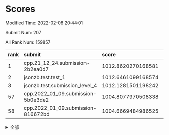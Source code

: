 # Scores

Modified Time: 2022-02-08 20:44:01

Submit Num: 207

All Rank Num: 159857

| rank |               submit               |       score        |       sigma        | pk_num |
| :--- | :--------------------------------- | :----------------- | :----------------- | :----- |
| 1    | cpp.21_12_24.submission-2b2ea0d7   | 1012.8620270168581 | 0.7951555763956485 | 3088   |
| 2    | jsonzb.test.test_1                 | 1012.6461099168574 | 0.7950005986295011 | 3091   |
| 3    | jsonzb.test.submission_level_4     | 1012.1281501198242 | 0.8026271141527613 | 3095   |
| 57   | cpp.2022_01_09.submission-5b0e3de2 | 1004.8077970508338 | 0.7242114675141115 | 3088   |
| 58   | cpp.2022_01_09.submission-816672bd | 1004.6669484986525 | 0.7271816759010062 | 3093   |


<details>
<summary>全部</summary>

| rank |                 submit                 |       score        |       sigma        | pk_num |
| :--- | :------------------------------------- | :----------------- | :----------------- | :----- |
| 1    | cpp.21_12_24.submission-2b2ea0d7       | 1012.8620270168581 | 0.7951555763956485 | 3088   |
| 2    | jsonzb.test.test_1                     | 1012.6461099168574 | 0.7950005986295011 | 3091   |
| 3    | jsonzb.test.submission_level_4         | 1012.1281501198242 | 0.8026271141527613 | 3095   |
| 4    | gobigger.level_3.submission_level_3_18 | 1011.4759293277123 | 0.8017136939664391 | 3085   |
| 5    | gobigger.level_3.submission_level_3_17 | 1011.227535608343  | 0.7805184165877475 | 3090   |
| 6    | gobigger.level_3.submission_level_3_43 | 1011.220646766586  | 0.7746229318496536 | 3091   |
| 7    | gobigger.level_3.submission_level_3_3  | 1010.9930052678639 | 0.7505394524361433 | 3085   |
| 8    | gobigger.level_3.submission_level_3_13 | 1010.9318352113638 | 0.7774825736318407 | 3087   |
| 9    | gobigger.level_3.submission_level_3_33 | 1010.860265163168  | 0.7847010918267144 | 3093   |
| 10   | gobigger.level_3.submission_level_3_6  | 1010.8050078769963 | 0.7967482211912001 | 3093   |
| 11   | gobigger.level_3.submission_level_3_14 | 1010.7854206979928 | 0.7693664197096266 | 3088   |
| 12   | gobigger.level_3.submission_level_3_22 | 1010.7749434779471 | 0.7579456910892506 | 3088   |
| 13   | gobigger.level_3.submission_level_3_47 | 1010.7637068367023 | 0.7801387943853115 | 3092   |
| 14   | gobigger.level_3.submission_level_3_35 | 1010.6598859687933 | 0.7565928525325067 | 3088   |
| 15   | gobigger.level_3.submission_level_3_25 | 1010.5860652457814 | 0.7616967404500908 | 3089   |
| 16   | gobigger.level_3.submission_level_3_39 | 1010.5617752285623 | 0.7538777816594422 | 3090   |
| 17   | gobigger.level_3.submission_level_3_24 | 1010.535508244204  | 0.7470041921906024 | 3088   |
| 18   | gobigger.level_3.submission_level_3_30 | 1010.4642493394633 | 0.7740210011495738 | 3093   |
| 19   | gobigger.level_3.submission_level_3_48 | 1010.363497628207  | 0.7621687663140968 | 3088   |
| 20   | gobigger.level_3.submission_level_3_38 | 1010.3267736457246 | 0.7626282931486879 | 3091   |
| 21   | gobigger.level_3.submission_level_3_9  | 1010.2891385445199 | 0.7692281993481275 | 3096   |
| 22   | gobigger.level_3.submission_level_3_19 | 1010.280261621342  | 0.7503064989154998 | 3086   |
| 23   | gobigger.level_3.submission_level_3_28 | 1010.2164117478434 | 0.7529736990391431 | 3090   |
| 24   | gobigger.level_3.submission_level_3_27 | 1010.2059668145399 | 0.7668667018590339 | 3092   |
| 25   | gobigger.level_3.submission_level_3_40 | 1010.1809748346825 | 0.7442976322122083 | 3091   |
| 26   | gobigger.level_3.submission_level_3_44 | 1010.1059796112946 | 0.7545948177563372 | 3093   |
| 27   | gobigger.level_3.submission_level_3_31 | 1010.045266274294  | 0.7740192475451294 | 3087   |
| 28   | gobigger.level_3.submission_level_3_16 | 1010.0326109409071 | 0.7260140310070304 | 3091   |
| 29   | gobigger.level_3.submission_level_3_15 | 1010.0187931186726 | 0.7508417186279618 | 3089   |
| 30   | gobigger.level_3.submission_level_3_2  | 1010.0073744898049 | 0.7606783963190275 | 3091   |
| 31   | gobigger.level_3.submission_level_3_11 | 1009.8582898242252 | 0.7590982591596447 | 3089   |
| 32   | gobigger.level_3.submission_level_3_10 | 1009.8196541402821 | 0.7483745753953946 | 3088   |
| 33   | gobigger.level_3.submission_level_3_7  | 1009.7996667792878 | 0.7540242179263932 | 3093   |
| 34   | gobigger.level_3.submission_level_3_26 | 1009.6669785384241 | 0.7833661433054571 | 3088   |
| 35   | gobigger.level_3.submission_level_3_4  | 1009.6616172946609 | 0.7599685728240761 | 3094   |
| 36   | gobigger.level_3.submission_level_3_29 | 1009.6489238257902 | 0.7331795582664445 | 3088   |
| 37   | gobigger.level_3.submission_level_3_5  | 1009.6120295045799 | 0.7471593200095576 | 3091   |
| 38   | gobigger.level_3.submission_level_3_32 | 1009.6044601523753 | 0.7514191821525494 | 3090   |
| 39   | gobigger.level_3.submission_level_3_0  | 1009.470134087706  | 0.7548663779432306 | 3086   |
| 40   | gobigger.level_3.submission_level_3_1  | 1009.4343770121826 | 0.773617966034054  | 3088   |
| 41   | gobigger.level_3.submission_level_3_46 | 1009.3837881097047 | 0.7515403282138766 | 3085   |
| 42   | gobigger.level_3.submission_level_3_45 | 1009.3571299401843 | 0.7546483769552036 | 3084   |
| 43   | gobigger.level_3.submission_level_3_12 | 1009.2850119047703 | 0.7464378981095389 | 3093   |
| 44   | gobigger.level_3.submission_level_3_36 | 1009.1950249166894 | 0.7509225645012106 | 3086   |
| 45   | gobigger.level_3.submission_level_3_34 | 1009.1901859861638 | 0.7379413999087445 | 3087   |
| 46   | gobigger.level_3.submission_level_3_23 | 1009.1336716877335 | 0.7711457070311494 | 3090   |
| 47   | gobigger.level_3.submission_level_3_20 | 1009.1142025816818 | 0.7429344642109358 | 3087   |
| 48   | gobigger.level_3.submission_level_3_8  | 1008.9248498966631 | 0.7455113202278506 | 3090   |
| 49   | gobigger.level_3.submission_level_3_42 | 1008.9042689400674 | 0.7337970615720212 | 3090   |
| 50   | gobigger.level_3.submission_level_3_49 | 1008.7806370718691 | 0.7548618796981746 | 3088   |
| 51   | gobigger.level_3.submission_level_3_41 | 1008.7037335405217 | 0.7445344325455237 | 3084   |
| 52   | gobigger.level_3.submission_level_3_21 | 1008.0848866185072 | 0.7413072642404539 | 3083   |
| 53   | gobigger.level_3.submission_level_3_37 | 1008.0342750981442 | 0.7453386842971967 | 3088   |
| 54   | gobigger.level_1.submission_level_1_38 | 1005.4428919270387 | 0.7205249489485914 | 3092   |
| 55   | gobigger.level_1.submission_level_1_30 | 1005.357932458138  | 0.7242082822295468 | 3094   |
| 56   | gobigger.level_1.submission_level_1_6  | 1004.8733259724999 | 0.7209506310875993 | 3092   |
| 57   | cpp.2022_01_09.submission-5b0e3de2     | 1004.8077970508338 | 0.7242114675141115 | 3088   |
| 58   | cpp.2022_01_09.submission-816672bd     | 1004.6669484986525 | 0.7271816759010062 | 3093   |
| 59   | gobigger.level_1.submission_level_1_41 | 1004.5584041252149 | 0.7102622837083551 | 3091   |
| 60   | gobigger.level_1.submission_level_1_8  | 1004.4650571400483 | 0.7118858676151338 | 3087   |
| 61   | gobigger.level_1.submission_level_1_22 | 1004.3723011540098 | 0.7395032915726203 | 3087   |
| 62   | gobigger.level_1.submission_level_1_18 | 1004.3022128315163 | 0.7208649539326303 | 3089   |
| 63   | gobigger.level_1.submission_level_1_31 | 1004.1089878826297 | 0.7186407375927811 | 3088   |
| 64   | gobigger.level_1.submission_level_1_39 | 1004.0466923979649 | 0.7084666443015802 | 3092   |
| 65   | gobigger.level_1.submission_level_1_24 | 1004.0371124763162 | 0.7175352906416385 | 3088   |
| 66   | gobigger.level_1.submission_level_1_37 | 1003.987065666677  | 0.7052096318509834 | 3091   |
| 67   | gobigger.level_1.submission_level_1_23 | 1003.956889117547  | 0.7311707291253456 | 3087   |
| 68   | gobigger.level_1.submission_level_1_42 | 1003.5540394180659 | 0.7126251762361412 | 3088   |
| 69   | gobigger.level_1.submission_level_1_9  | 1003.5289018654087 | 0.7174466265209208 | 3086   |
| 70   | gobigger.level_1.submission_level_1_19 | 1003.4888295148419 | 0.7174701514811548 | 3089   |
| 71   | gobigger.level_1.submission_level_1_1  | 1003.47430338188   | 0.7152073039841653 | 3088   |
| 72   | gobigger.level_1.submission_level_1_0  | 1003.4612227231837 | 0.7003842354901756 | 3086   |
| 73   | gobigger.level_1.submission_level_1_35 | 1003.3794507021926 | 0.7159090836899614 | 3090   |
| 74   | gobigger.level_1.submission_level_1_32 | 1003.3140147529467 | 0.7217240342213356 | 3093   |
| 75   | gobigger.level_1.submission_level_1_33 | 1003.3075226081702 | 0.7066422072642516 | 3092   |
| 76   | gobigger.level_1.submission_level_1_45 | 1003.3050937846341 | 0.7175848760741592 | 3087   |
| 77   | gobigger.level_1.submission_level_1_5  | 1003.2567052877839 | 0.720486155943452  | 3086   |
| 78   | gobigger.level_1.submission_level_1_36 | 1003.1587058465002 | 0.7215420030123759 | 3087   |
| 79   | gobigger.level_1.submission_level_1_11 | 1003.146474555923  | 0.7244232471581956 | 3084   |
| 80   | gobigger.level_1.submission_level_1_13 | 1003.0966429429236 | 0.7251343209088119 | 3092   |
| 81   | gobigger.level_1.submission_level_1_25 | 1003.090738774102  | 0.7144293393879386 | 3090   |
| 82   | gobigger.level_1.submission_level_1_21 | 1003.0900333964071 | 0.7151101816693699 | 3090   |
| 83   | gobigger.level_1.submission_level_1_28 | 1003.080959564989  | 0.7283896698737439 | 3086   |
| 84   | gobigger.level_1.submission_level_1_27 | 1003.033787500623  | 0.7113330134169817 | 3088   |
| 85   | gobigger.level_1.submission_level_1_48 | 1002.9771759425902 | 0.7169247124702309 | 3089   |
| 86   | gobigger.level_1.submission_level_1_34 | 1002.9717930104152 | 0.7080814092399513 | 3089   |
| 87   | gobigger.level_1.submission_level_1_49 | 1002.9655433502891 | 0.7131484915992955 | 3093   |
| 88   | gobigger.level_1.submission_level_1_16 | 1002.8921632044603 | 0.7238188250157079 | 3088   |
| 89   | gobigger.level_1.submission_level_1_29 | 1002.8511934917026 | 0.7174494969091427 | 3091   |
| 90   | gobigger.level_1.submission_level_1_10 | 1002.8508355810446 | 0.7135930493349958 | 3086   |
| 91   | gobigger.level_1.submission_level_1_14 | 1002.8289870496308 | 0.7228261479752195 | 3097   |
| 92   | gobigger.level_1.submission_level_1_4  | 1002.8016233692546 | 0.71552361231688   | 3086   |
| 93   | gobigger.level_1.submission_level_1_12 | 1002.724469145751  | 0.7126503100950714 | 3086   |
| 94   | gobigger.level_1.submission_level_1_7  | 1002.6463622077022 | 0.7120698772095488 | 3088   |
| 95   | gobigger.level_1.submission_level_1_2  | 1002.6256089022061 | 0.7149209136043336 | 3088   |
| 96   | gobigger.level_1.submission_level_1_43 | 1002.6176755641624 | 0.7166613929616186 | 3090   |
| 97   | gobigger.level_1.submission_level_1_26 | 1002.5406325433466 | 0.7234041557076095 | 3086   |
| 98   | gobigger.level_1.submission_level_1_47 | 1002.5399643342308 | 0.7153118311727499 | 3093   |
| 99   | gobigger.level_1.submission_level_1_20 | 1002.5264654915554 | 0.7173185896978691 | 3090   |
| 100  | gobigger.level_1.submission_level_1_46 | 1002.473828726466  | 0.7244021873167822 | 3089   |
| 101  | gobigger.level_1.submission_level_1_17 | 1002.4351346553175 | 0.7121490772818297 | 3087   |
| 102  | gobigger.level_1.submission_level_1_40 | 1002.4294762224167 | 0.7217242312139993 | 3092   |
| 103  | gobigger.level_1.submission_level_1_15 | 1002.3134726651359 | 0.711199400571489  | 3090   |
| 104  | gobigger.level_1.submission_level_1_44 | 1002.0365723793694 | 0.7139229706857086 | 3094   |
| 105  | gobigger.level_1.submission_level_1_3  | 1001.8158558879342 | 0.7202249584978746 | 3089   |
| 106  | gobigger.random.submission_random_43   | 997.44089657491    | 0.7189260070716178 | 3089   |
| 107  | gobigger.random.submission_random_29   | 997.4113631672008  | 0.6990664934872185 | 3088   |
| 108  | gobigger.random.submission_random_48   | 997.2559341276105  | 0.7131531139893901 | 3091   |
| 109  | gobigger.random.submission_random_46   | 996.8826436518793  | 0.7055326508855368 | 3090   |
| 110  | gobigger.random.submission_random_38   | 996.8055294285467  | 0.7153836102132944 | 3084   |
| 111  | gobigger.random.submission_random_14   | 996.7192660229636  | 0.6993428493774971 | 3085   |
| 112  | gobigger.random.submission_random_30   | 996.6200496610544  | 0.6999531809468383 | 3086   |
| 113  | gobigger.random.submission_random_23   | 996.616010742206   | 0.7168435197851387 | 3085   |
| 114  | gobigger.random.submission_random_19   | 996.5365062793354  | 0.7134351942396603 | 3090   |
| 115  | gobigger.random.submission_random_35   | 996.5089911586746  | 0.7133860364364737 | 3090   |
| 116  | gobigger.random.submission_random_21   | 996.4080569019621  | 0.703047425326123  | 3085   |
| 117  | gobigger.random.submission_random_22   | 996.3048006330342  | 0.7158849929267809 | 3090   |
| 118  | gobigger.random.submission_random_4    | 996.2366208203003  | 0.7106258226921135 | 3090   |
| 119  | gobigger.random.submission_random_2    | 996.2330204904905  | 0.7206651488418818 | 3098   |
| 120  | gobigger.random.submission_random_42   | 996.2272550036513  | 0.7154110025576669 | 3087   |
| 121  | gobigger.random.submission_random_36   | 996.1850147449685  | 0.7199262239686236 | 3092   |
| 122  | gobigger.random.submission_random_0    | 996.1753609082137  | 0.7173883657358777 | 3087   |
| 123  | gobigger.random.submission_random_44   | 996.1292164374371  | 0.7024579910902025 | 3089   |
| 124  | gobigger.random.submission_random_26   | 996.1264966080873  | 0.712070215684701  | 3090   |
| 125  | gobigger.random.submission_random_31   | 996.0408395462734  | 0.7016905535328776 | 3091   |
| 126  | gobigger.random.submission_random_27   | 995.9698887621794  | 0.7028072034067975 | 3090   |
| 127  | gobigger.random.submission_random_40   | 995.9437330210211  | 0.7217545737335819 | 3085   |
| 128  | gobigger.random.submission_random_49   | 995.9048117248066  | 0.706279136988287  | 3092   |
| 129  | gobigger.random.submission_random_28   | 995.8908285744479  | 0.7164548516398865 | 3087   |
| 130  | gobigger.random.submission_random_6    | 995.8775113010603  | 0.7150701392070532 | 3095   |
| 131  | gobigger.random.submission_random_47   | 995.8509906157867  | 0.7122735450101177 | 3084   |
| 132  | gobigger.random.submission_random_34   | 995.8385018834297  | 0.7180408691713607 | 3085   |
| 133  | gobigger.random.submission_random_45   | 995.8101826566013  | 0.7065808349515877 | 3086   |
| 134  | gobigger.random.submission_random_41   | 995.8076650471155  | 0.7053042661072335 | 3085   |
| 135  | gobigger.random.submission_random_39   | 995.7442739731991  | 0.7208858349371645 | 3087   |
| 136  | gobigger.random.submission_random_15   | 995.7220539063843  | 0.7124246200150914 | 3085   |
| 137  | gobigger.random.submission_random_18   | 995.6730831795693  | 0.7013123592521786 | 3088   |
| 138  | gobigger.random.submission_random_37   | 995.6439899838417  | 0.7075581811154947 | 3091   |
| 139  | gobigger.random.submission_random_3    | 995.5718384573795  | 0.7110152755932153 | 3085   |
| 140  | gobigger.random.submission_random_17   | 995.5491997740596  | 0.71855272556429   | 3089   |
| 141  | gobigger.random.submission_random_33   | 995.4489788057517  | 0.7058752765518873 | 3091   |
| 142  | gobigger.random.submission_random_12   | 995.385043407322   | 0.717552983703774  | 3095   |
| 143  | gobigger.random.submission_random_8    | 995.2479234273042  | 0.7306008378485992 | 3089   |
| 144  | gobigger.random.submission_random_9    | 995.1879981375773  | 0.7118375113256533 | 3091   |
| 145  | gobigger.random.submission_random_10   | 995.182120248104   | 0.7151252506788227 | 3084   |
| 146  | gobigger.random.submission_random_11   | 995.1776401970346  | 0.7310143302168223 | 3089   |
| 147  | gobigger.random.submission_random_25   | 995.1439192331674  | 0.7075680950032471 | 3092   |
| 148  | gobigger.random.submission_random_5    | 995.0852085929859  | 0.7095118040067487 | 3088   |
| 149  | gobigger.random.submission_random_1    | 994.9999797887416  | 0.7178251046398476 | 3091   |
| 150  | gobigger.random.submission_random_13   | 994.9420883640676  | 0.7109743932715871 | 3089   |
| 151  | gobigger.random.submission_random_24   | 994.8343731087293  | 0.7064726790531194 | 3091   |
| 152  | gobigger.random.submission_random_20   | 994.7644173834359  | 0.7135145358294672 | 3085   |
| 153  | gobigger.random.submission_random_16   | 994.4339684937763  | 0.7225533272380993 | 3088   |
| 154  | gobigger.random.submission_random_32   | 994.2002822949706  | 0.7190829623158477 | 3087   |
| 155  | gobigger.random.submission_random_7    | 994.1779720933714  | 0.7129256691180068 | 3089   |
| 156  | gobigger.level_2.submission_level_2_42 | 994.1272624286903  | 0.7333229543259954 | 3089   |
| 157  | gobigger.level_2.submission_level_2_49 | 993.9546226748855  | 0.7371164490744335 | 3089   |
| 158  | gobigger.level_2.submission_level_2_12 | 993.9452474594925  | 0.7457248360711102 | 3090   |
| 159  | gobigger.level_2.submission_level_2_8  | 993.9030131838078  | 0.7295279899007528 | 3092   |
| 160  | gobigger.level_2.submission_level_2_26 | 993.7069079471705  | 0.732516130976495  | 3088   |
| 161  | gobigger.level_2.submission_level_2_0  | 993.5989155602855  | 0.7196444363739668 | 3091   |
| 162  | gobigger.level_2.submission_level_2_6  | 993.4705671038937  | 0.7323462931554899 | 3088   |
| 163  | gobigger.level_2.submission_level_2_32 | 993.4410249351869  | 0.7314620281713273 | 3089   |
| 164  | gobigger.level_2.submission_level_2_11 | 993.3706602718854  | 0.7396880270750011 | 3088   |
| 165  | gobigger.level_2.submission_level_2_20 | 993.227145019608   | 0.7352195879533706 | 3086   |
| 166  | gobigger.level_2.submission_level_2_14 | 993.0400277541648  | 0.7450361737362924 | 3093   |
| 167  | gobigger.level_2.submission_level_2_31 | 992.9505441970856  | 0.7611244638955338 | 3094   |
| 168  | gobigger.level_2.submission_level_2_29 | 992.8529138791544  | 0.7366664497236762 | 3089   |
| 169  | gobigger.level_2.submission_level_2_7  | 992.8275613216404  | 0.733258029717975  | 3087   |
| 170  | gobigger.level_2.submission_level_2_22 | 992.6938551146229  | 0.7554033354876352 | 3092   |
| 171  | gobigger.level_2.submission_level_2_33 | 992.6840888807101  | 0.7253167233489813 | 3087   |
| 172  | gobigger.level_2.submission_level_2_30 | 992.5863557760664  | 0.7416675681654814 | 3089   |
| 173  | gobigger.level_2.submission_level_2_46 | 992.5374446276614  | 0.7355372371907545 | 3083   |
| 174  | gobigger.level_2.submission_level_2_37 | 992.4697264606309  | 0.7411837102549953 | 3088   |
| 175  | gobigger.level_2.submission_level_2_5  | 992.4683736682351  | 0.7231290889623904 | 3087   |
| 176  | gobigger.level_2.submission_level_2_19 | 992.4526629206061  | 0.763844309280724  | 3087   |
| 177  | gobigger.level_2.submission_level_2_24 | 992.3242411500182  | 0.748685420243273  | 3095   |
| 178  | gobigger.level_2.submission_level_2_23 | 992.3181081314243  | 0.740683772574232  | 3095   |
| 179  | gobigger.level_2.submission_level_2_38 | 992.3172695250144  | 0.7445494863269431 | 3088   |
| 180  | gobigger.level_2.submission_level_2_45 | 992.2065545789121  | 0.7340184500921988 | 3092   |
| 181  | gobigger.level_2.submission_level_2_40 | 992.1169754924515  | 0.7439531295910055 | 3084   |
| 182  | gobigger.level_2.submission_level_2_17 | 991.9874326842663  | 0.7463291014186207 | 3092   |
| 183  | gobigger.level_2.submission_level_2_9  | 991.8974375319294  | 0.7725620578373926 | 3085   |
| 184  | gobigger.level_2.submission_level_2_27 | 991.7257339978962  | 0.770863899073522  | 3088   |
| 185  | gobigger.level_2.submission_level_2_1  | 991.6658415200662  | 0.7401810241106173 | 3091   |
| 186  | gobigger.level_2.submission_level_2_36 | 991.6376244275228  | 0.7360798278543073 | 3088   |
| 187  | gobigger.level_2.submission_level_2_13 | 991.5651867046778  | 0.7513766717974357 | 3093   |
| 188  | gobigger.level_2.submission_level_2_35 | 991.5193788510196  | 0.7646900602893194 | 3094   |
| 189  | gobigger.level_2.submission_level_2_18 | 991.478657816048   | 0.7533278595012218 | 3091   |
| 190  | gobigger.level_2.submission_level_2_10 | 991.3840774556729  | 0.7495760665837734 | 3089   |
| 191  | gobigger.level_2.submission_level_2_25 | 991.3775625916136  | 0.7534204645359572 | 3087   |
| 192  | gobigger.level_2.submission_level_2_41 | 991.3753802338541  | 0.7576427829589861 | 3092   |
| 193  | gobigger.level_2.submission_level_2_39 | 991.2925720183592  | 0.749197370773772  | 3088   |
| 194  | gobigger.level_2.submission_level_2_47 | 991.2834473799232  | 0.7591507244832744 | 3087   |
| 195  | gobigger.level_2.submission_level_2_16 | 991.2068812200667  | 0.745820904640044  | 3085   |
| 196  | gobigger.level_2.submission_level_2_3  | 991.1708165319845  | 0.7494597352398952 | 3091   |
| 197  | gobigger.level_2.submission_level_2_44 | 991.1418463582152  | 0.7595442273706889 | 3084   |
| 198  | gobigger.level_2.submission_level_2_28 | 991.124380566595   | 0.7341954690079837 | 3085   |
| 199  | gobigger.level_2.submission_level_2_4  | 990.9871501322635  | 0.7594331745029999 | 3087   |
| 200  | gobigger.level_2.submission_level_2_15 | 990.8708917029002  | 0.7587334654149168 | 3087   |
| 201  | gobigger.level_2.submission_level_2_34 | 990.7462101799956  | 0.7504219659381874 | 3089   |
| 202  | gobigger.level_2.submission_level_2_21 | 990.4331564363899  | 0.7833286364621124 | 3089   |
| 203  | gobigger.level_2.submission_level_2_43 | 990.3592474072007  | 0.7741112995212234 | 3092   |
| 204  | gobigger.level_2.submission_level_2_48 | 990.2526833511861  | 0.7742716441563491 | 3088   |
| 205  | gobigger.level_2.submission_level_2_2  | 989.0418926482956  | 0.7636701814628838 | 3093   |
| 206  | gobigger.none.submission_none_0        | 978.2137278319026  | 1.3211165681708046 | 3086   |
| 207  | gobigger.none.submission_none_1        | 975.2710567931235  | 1.5213822003333897 | 3089   |

</details>